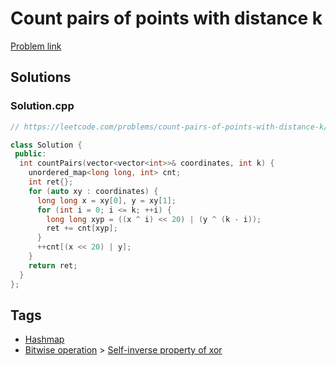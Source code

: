 # Count pairs of points with distance k

[Problem link](https://leetcode.com/problems/count-pairs-of-points-with-distance-k/)

## Solutions


### Solution.cpp
```cpp
// https://leetcode.com/problems/count-pairs-of-points-with-distance-k/

class Solution {
 public:
  int countPairs(vector<vector<int>>& coordinates, int k) {
    unordered_map<long long, int> cnt;
    int ret{};
    for (auto xy : coordinates) {
      long long x = xy[0], y = xy[1];
      for (int i = 0; i <= k; ++i) {
        long long xyp = ((x ^ i) << 20) | (y ^ (k - i));
        ret += cnt[xyp];
      }
      ++cnt[(x << 20) | y];
    }
    return ret;
  }
};
```
## Tags

* [Hashmap](/README.md#Hashmap)
* [Bitwise operation](/README.md#Bitwise_operation) > [Self-inverse property of xor](/README.md#Bitwise_operation-Self_inverse_property_of_xor)
